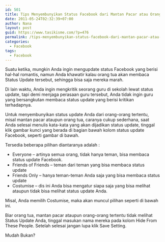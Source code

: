 ```yaml
---
id: 501
title: Tips Menyembunyikan Status Facebook dari Mantan Pacar atau Orang Tua
date: 2011-05-24T02:32:39+07:00
author: Nana
layout: post
guid: https://www.tasikisme.com/?p=476
permalink: /tips-menyembunyikan-status-facebook-dari-mantan-pacar-atau-orang-tua/
categories:
  - Facebook
tags:
  - Facebook
---
```

Suatu ketika, mungkin Anda ingin mengupdate status Facebook yang berisi hal-hal romantis, namun Anda khawatir kalau orang tua akan membaca Status Update tersebut, sehingga bisa saja mereka marah.

Di lain waktu, Anda ingin mengkritik seorang guru di sekolah lewat status update, tapi demi menjaga perasaan guru tersebut, Anda tidak ingin guru yang bersangkutan membaca status update yang berisi kritikan terhadapnya.

Untuk menyembunyikan status update Anda dari orang-orang tertentu, misal mantan pacar ataupun orang tua, caranya cukup sederhana, saat Anda selesai menulis kata-kata yang akan dijadikan status update, tinggal klik gambar kunci yang berada di bagian bawah kolom status update Facebook, seperti gambar di bawah.

Tersedia beberapa pilihan diantaranya adalah :

  * Everyone – artinya semua orang, tidak hanya teman, bisa membaca status update Facebook.
  * Friends of Friends – teman dari teman yang bisa membaca status update
  * Friends Only – hanya teman-teman Anda saja yang bisa membaca status update
  * Costumise – dis ini Anda bisa mengatur siapa saja yang bisa melihat ataupun tidak bisa melihat status update Anda.

Misal, Anda memilih Costumise, maka akan muncul pilihan seperti di bawah ini.

Biar orang tua, mantan pacar ataupun orang-orang tertentu tidak melihat Status Update Anda, tinggal masukan nama mereka pada kolom Hide From These People. Setelah selesai jangan lupa klik Save Setting.

Mudah Bukan?